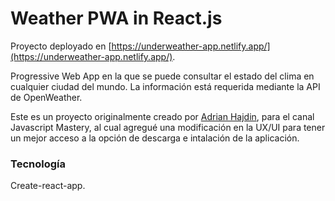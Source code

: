 # Weather PWA in React.js

Proyecto deployado en [https://underweather-app.netlify.app/](https://underweather-app.netlify.app/).

Progressive Web App en la que se puede consultar el estado del clima en cualquier ciudad del mundo. La información está requerida mediante la API de OpenWeather.

Este es un proyecto originalmente creado por [Adrian Hajdin](https://github.com/adrianhajdin), para el canal Javascript Mastery, al cual agregué una modificación en la UX/UI para tener un mejor acceso a la opción de descarga e intalación de la aplicación.

### Tecnología
Create-react-app.

